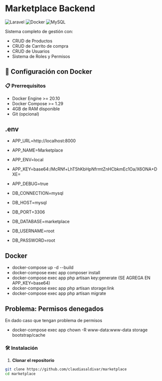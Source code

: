 # Marketplace Backend

![Laravel](https://img.shields.io/badge/Laravel-FF2D20?style=for-the-badge&logo=laravel&logoColor=white)
![Docker](https://img.shields.io/badge/Docker-2CA5E0?style=for-the-badge&logo=docker&logoColor=white)
![MySQL](https://img.shields.io/badge/MySQL-005C84?style=for-the-badge&logo=mysql&logoColor=white)

Sistema completo de gestión con:
- CRUD de Productos
- CRUD de Carrito de compra
- CRUD de Usuarios
- Sistema de Roles y Permisos

## 🚀 Configuración con Docker

### 📋 Prerrequisitos
- Docker Engine >= 20.10
- Docker Compose >= 1.29
- 4GB de RAM disponible
- Git (opcional)

## .env

- APP_URL=http://localhost:8000
- APP_NAME=Marketplace
- APP_ENV=local
- APP_KEY=base64:/McRNf+LhT5hKbHpNfrmtZnHCbkmEc1Oa/X6ONA+DXE=
- APP_DEBUG=true

- DB_CONNECTION=mysql
- DB_HOST=mysql
- DB_PORT=3306
- DB_DATABASE=marketplace
- DB_USERNAME=root
- DB_PASSWORD=root

## Docker
- docker-compose up -d --build
- docker-compose exec app composer install
- docker-compose exec app php artisan key:generate (SE AGREGA EN APP_KEY=base64)
- docker-compose exec app php artisan storage:link
- docker-compose exec app php artisan migrate

## Problema: Permisos denegados
En dado caso que tengan problema de permisos
- docker-compose exec app chown -R www-data:www-data storage bootstrap/cache

### 🛠️ Instalación

1. **Clonar el repositorio**
```bash
git clone https://github.com/claudiasaldivar/marketplace
cd marketplace


